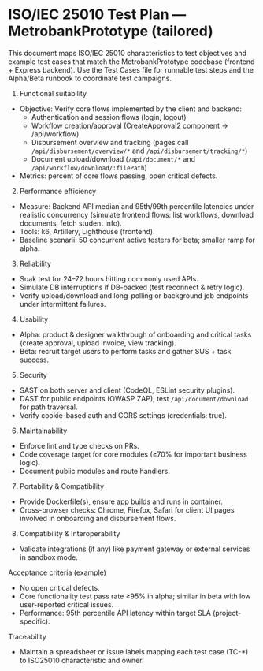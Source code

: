 # ISO/IEC 25010 Test Plan — MetrobankPrototype (tailored)

This document maps ISO/IEC 25010 characteristics to test objectives and example test cases that match the MetrobankPrototype codebase (frontend + Express backend). Use the Test Cases file for runnable test steps and the Alpha/Beta runbook to coordinate test campaigns.

1) Functional suitability
- Objective: Verify core flows implemented by the client and backend:
  - Authentication and session flows (login, logout)
  - Workflow creation/approval (CreateApproval2 component → /api/workflow)
  - Disbursement overview and tracking (pages call `/api/disbursement/overview/*` and `/api/disbursement/tracking/*`)
  - Document upload/download (`/api/document/*` and `/api/workflow/download/:filePath`)
- Metrics: percent of core flows passing, open critical defects.

2) Performance efficiency
- Measure: Backend API median and 95th/99th percentile latencies under realistic concurrency (simulate frontend flows: list workflows, download documents, fetch student info).
- Tools: k6, Artillery, Lighthouse (frontend).
- Baseline scenarii: 50 concurrent active testers for beta; smaller ramp for alpha.

3) Reliability
- Soak test for 24–72 hours hitting commonly used APIs.
- Simulate DB interruptions if DB-backed (test reconnect & retry logic).
- Verify upload/download and long-polling or background job endpoints under intermittent failures.

4) Usability
- Alpha: product & designer walkthrough of onboarding and critical tasks (create approval, upload invoice, view tracking).
- Beta: recruit target users to perform tasks and gather SUS + task success.

5) Security
- SAST on both server and client (CodeQL, ESLint security plugins).
- DAST for public endpoints (OWASP ZAP), test `/api/document/download` for path traversal.
- Verify cookie-based auth and CORS settings (credentials: true).

6) Maintainability
- Enforce lint and type checks on PRs.
- Code coverage target for core modules (≥70% for important business logic).
- Document public modules and route handlers.

7) Portability & Compatibility
- Provide Dockerfile(s), ensure app builds and runs in container.
- Cross-browser checks: Chrome, Firefox, Safari for client UI pages involved in onboarding and disbursement flows.

8) Compatibility & Interoperability
- Validate integrations (if any) like payment gateway or external services in sandbox mode.

Acceptance criteria (example)
- No open critical defects.
- Core functionality test pass rate ≥95% in alpha; similar in beta with low user-reported critical issues.
- Performance: 95th percentile API latency within target SLA (project-specific).

Traceability
- Maintain a spreadsheet or issue labels mapping each test case (TC-*) to ISO25010 characteristic and owner.